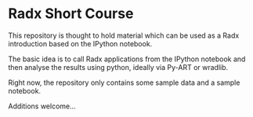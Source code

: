 Radx Short Course 
=================

This repository is thought to hold material which can
be used as a Radx introduction based on the IPython notebook.

The basic idea is to call Radx applications from the IPython notebook and
then analyse the results using python, ideally via Py-ART or wradlib.

Right now, the repository only contains some sample data and a sample notebook.

Additions welcome...
